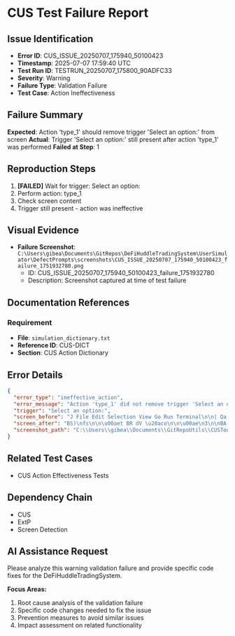 # CUS Test Failure Report

## Issue Identification
- **Error ID**: CUS_ISSUE_20250707_175940_50100423
- **Timestamp**: 2025-07-07 17:59:40 UTC
- **Test Run ID**: TESTRUN_20250707_175800_90ADFC33
- **Severity**: Warning
- **Failure Type**: Validation Failure
- **Test Case**: Action Ineffectiveness

## Failure Summary
**Expected**: Action 'type_1' should remove trigger 'Select an option:' from screen
**Actual**: Trigger 'Select an option:' still present after action 'type_1' was performed
**Failed at Step**: 1

## Reproduction Steps
1. **[FAILED]** Wait for trigger: Select an option:
2. Perform action: type_1
3. Check screen content
4. Trigger still present - action was ineffective

## Visual Evidence
- **Failure Screenshot**: `C:\Users\gibea\Documents\GitRepos\DeFiHuddleTradingSystem\UserSimulator\DefectPrompts\screenshots\CUS_ISSUE_20250707_175940_50100423_failure_1751932780.png`
  - ID: CUS_ISSUE_20250707_175940_50100423_failure_1751932780
  - Description: Screenshot captured at time of test failure

## Documentation References
### Requirement
- **File**: `simulation_dictionary.txt`
- **Reference ID**: CUS-DICT
- **Section**: CUS Action Dictionary

## Error Details
```json
{
  "error_type": "ineffective_action",
  "error_message": "Action 'type_1' did not remove trigger 'Select an option:' from screen",
  "trigger": "Select an option:",
  "screen_before": "J File Edit Selection View Go Run Terminal\n\n| Qa EXPLORER\n\n_ExtPStartupManual.bat\n\u00a7% _ExtPStartupVisible.bat u\n\n2P % Advanced _UseCase_Discovery Techniques.md\n\u00ae AdvancedTestExecutor.py u\nI) \u00a5 Alternative Test_Anchoring_Concepts.md\n\u00ae AutomatedRemediationSystem.py u\nFS & Brainstormbialog2.md\n\u00ae CUS bas",
  "screen_after": "BS)\nfs\n\n\u00aet BR dV \u20aco\n\n\u00ae\n3\n\nBA & mains S @oAo\n\nFile Edit\n\nSelection View Go Run\n\nEXPLORER,\n>q\n\nv @: Deactivate EMERGENCY STOP\n\u20184. Show EMERGENCY STOP status\nAS. Exit wizard\nSelect an option:\n\nTerminal\n\nHelp\n\n\u00ae CUSpy [e] x\n\n2025-07-07 17:58:45,448 INFO User selected option:\n\n2025-07-07 17:58:45,452 INF",
  "screenshot_path": "C:\\Users\\gibea\\Documents\\GitRepoUtils\\CUSTool\\Logs\\Screenshots\\screenshot_1751932777.png"
}
```

## Related Test Cases
- CUS Action Effectiveness Tests

## Dependency Chain
- CUS
- ExtP
- Screen Detection

## AI Assistance Request

Please analyze this warning validation failure and provide specific code fixes for the DeFiHuddleTradingSystem.

**Focus Areas:**
1. Root cause analysis of the validation failure
2. Specific code changes needed to fix the issue
3. Prevention measures to avoid similar issues
4. Impact assessment on related functionality